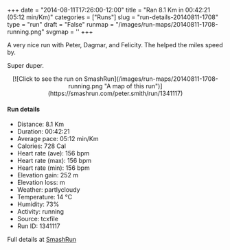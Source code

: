 +++
date = "2014-08-11T17:26:00-12:00"
title = "Ran 8.1 Km in 00:42:21 (05:12 min/Km)"
categories = ["Runs"]
slug = "run-details-20140811-1708"
type = "run"
draft = "False"
runmap = "/images/run-maps/20140811-1708-running.png"
svgmap = '<polyline points="100 27, 97 28, 87 39, 86 40, 83 42, 78 51, 73 49, 68 50, 65 51, 63 52, 61 53, 60 56, 57 55, 51 60, 35 72, 29 74, 22 74, 6 72, 0 72, 22 74, 30 73, 34 72, 37 71, 57 55, 60 56, 60 57, 59 56, 60 55, 65 51, 74 49, 78 50, 83 42, 95 31, 99 27">'
+++

A very nice run with Peter, Dagmar, and Felicity. The helped the miles speed by. 

Super duper. 



<!--more-->

<center>
[![Click to see the run on SmashRun](/images/run-maps/20140811-1708-running.png "A map of this run")](https://smashrun.com/peter.smith/run/1341117)
</center>

#### Run details

* Distance: 8.1 Km
* Duration: 00:42:21
* Average pace: 05:12 min/Km
* Calories: 728 Cal
* Heart rate (ave): 156 bpm
* Heart rate (max): 156 bpm
* Heart rate (min): 156 bpm
* Elevation gain: 252 m
* Elevation loss:  m
* Weather: partlycloudy
* Temperature: 14 &deg;C
* Humidity: 73%
* Activity: running
* Source: tcxfile
* Run ID: 1341117

Full details at [SmashRun](https://smashrun.com/peter.smith/run/1341117)